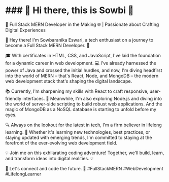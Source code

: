 <h1>### 👋 Hi there, this is Sowbi 🚀</h1>


🚀 Full Stack MERN Developer in the Making 🌐 | Passionate about Crafting Digital Experiences

👋 Hey there! I'm Sowbaranika Eswari, a tech enthusiast on a journey to become a Full Stack MERN Developer. 🚀

🎓 With certificates in HTML, CSS, and JavaScript, I've laid the foundation for a dynamic career in web development. 💻 I've already harnessed the power of Java and crossed the initial hurdles, and now, I'm diving headfirst into the world of MERN – that's React, Node, and MongoDB – the modern web development stack that's shaping the digital landscape.

📚 Currently, I'm sharpening my skills with React to craft responsive, user-friendly interfaces. 🌟 Meanwhile, I'm also exploring Node.js and diving into the world of server-side scripting to build robust web applications. And the magic of MongoDB as a NoSQL database is starting to unfold before my eyes.

🔍 Always on the lookout for the latest in tech, I'm a firm believer in lifelong learning. 📖 Whether it's learning new technologies, best practices, or staying updated with emerging trends, I'm committed to staying at the forefront of the ever-evolving web development field.

💡 Join me on this exhilarating coding adventure! Together, we'll build, learn, and transform ideas into digital realities. 💡

📌 Let's connect and code the future. 🌟 #FullStackMERN #WebDevelopment #LifelongLearner
